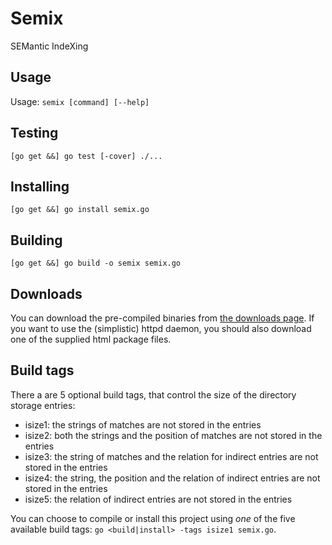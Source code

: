 # Semix
SEMantic IndeXing

## Usage
Usage: `semix [command] [--help]`

## Testing
`[go get &&] go test [-cover] ./...`

## Installing
`[go get &&] go install semix.go`

## Building
`[go get &&] go build -o semix semix.go`

## Downloads
You can download the pre-compiled binaries from
[the downloads page](https://bitbucket.org/fflo/semix/downloads/).
If you want to use the (simplistic) httpd daemon,
you should also download one of the supplied html package files.

## Build tags
There a are 5 optional build tags, that control the size of the
directory storage entries:

 * isize1: the strings of matches are not stored in the entries
 * isize2: both the strings and the position of matches are not stored in the entries
 * isize3: the string of matches and the relation for indirect entries
   are not stored in the entries
 * isize4: the string, the position and the relation of indirect entries
   are not stored in the entries
 * isize5: the relation of indirect entries are not stored in the entries

You can choose to compile or install this project using *one* of
the five available build tags: `go <build|install> -tags isize1 semix.go`.
